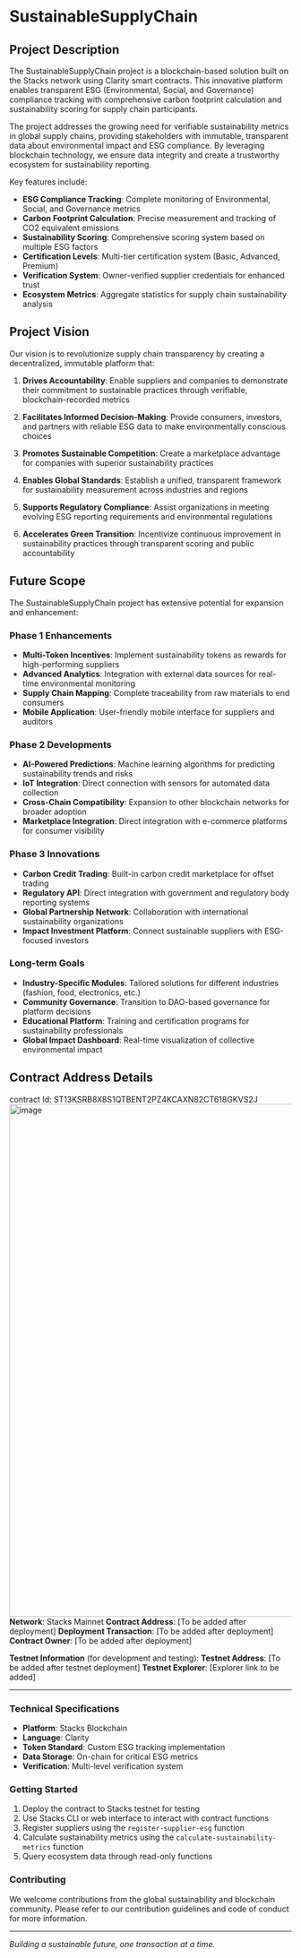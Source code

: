 

# SustainableSupplyChain

## Project Description

The SustainableSupplyChain project is a blockchain-based solution built on the Stacks network using Clarity smart contracts. This innovative platform enables transparent ESG (Environmental, Social, and Governance) compliance tracking with comprehensive carbon footprint calculation and sustainability scoring for supply chain participants.

The project addresses the growing need for verifiable sustainability metrics in global supply chains, providing stakeholders with immutable, transparent data about environmental impact and ESG compliance. By leveraging blockchain technology, we ensure data integrity and create a trustworthy ecosystem for sustainability reporting.

Key features include:
- **ESG Compliance Tracking**: Complete monitoring of Environmental, Social, and Governance metrics
- **Carbon Footprint Calculation**: Precise measurement and tracking of CO2 equivalent emissions
- **Sustainability Scoring**: Comprehensive scoring system based on multiple ESG factors
- **Certification Levels**: Multi-tier certification system (Basic, Advanced, Premium)
- **Verification System**: Owner-verified supplier credentials for enhanced trust
- **Ecosystem Metrics**: Aggregate statistics for supply chain sustainability analysis

## Project Vision

Our vision is to revolutionize supply chain transparency by creating a decentralized, immutable platform that:

1. **Drives Accountability**: Enable suppliers and companies to demonstrate their commitment to sustainable practices through verifiable, blockchain-recorded metrics

2. **Facilitates Informed Decision-Making**: Provide consumers, investors, and partners with reliable ESG data to make environmentally conscious choices

3. **Promotes Sustainable Competition**: Create a marketplace advantage for companies with superior sustainability practices

4. **Enables Global Standards**: Establish a unified, transparent framework for sustainability measurement across industries and regions

5. **Supports Regulatory Compliance**: Assist organizations in meeting evolving ESG reporting requirements and environmental regulations

6. **Accelerates Green Transition**: Incentivize continuous improvement in sustainability practices through transparent scoring and public accountability

## Future Scope

The SustainableSupplyChain project has extensive potential for expansion and enhancement:

### Phase 1 Enhancements
- **Multi-Token Incentives**: Implement sustainability tokens as rewards for high-performing suppliers
- **Advanced Analytics**: Integration with external data sources for real-time environmental monitoring
- **Supply Chain Mapping**: Complete traceability from raw materials to end consumers
- **Mobile Application**: User-friendly mobile interface for suppliers and auditors

### Phase 2 Developments
- **AI-Powered Predictions**: Machine learning algorithms for predicting sustainability trends and risks
- **IoT Integration**: Direct connection with sensors for automated data collection
- **Cross-Chain Compatibility**: Expansion to other blockchain networks for broader adoption
- **Marketplace Integration**: Direct integration with e-commerce platforms for consumer visibility

### Phase 3 Innovations
- **Carbon Credit Trading**: Built-in carbon credit marketplace for offset trading
- **Regulatory API**: Direct integration with government and regulatory body reporting systems
- **Global Partnership Network**: Collaboration with international sustainability organizations
- **Impact Investment Platform**: Connect sustainable suppliers with ESG-focused investors

### Long-term Goals
- **Industry-Specific Modules**: Tailored solutions for different industries (fashion, food, electronics, etc.)
- **Community Governance**: Transition to DAO-based governance for platform decisions
- **Educational Platform**: Training and certification programs for sustainability professionals
- **Global Impact Dashboard**: Real-time visualization of collective environmental impact

## Contract Address Details
contract Id: ST13KSRB8X8S1QTBENT2PZ4KCAXN82CT618GKVS2J
<img width="1917" height="916" alt="image" src="https://github.com/user-attachments/assets/b209f6a1-3f56-44c8-9ec4-2e63e3555203" />
**Network**: Stacks Mainnet
**Contract Address**: [To be added after deployment]
**Deployment Transaction**: [To be added after deployment]
**Contract Owner**: [To be added after deployment]

**Testnet Information** (for development and testing):
**Testnet Address**: [To be added after testnet deployment]
**Testnet Explorer**: [Explorer link to be added]

---

### Technical Specifications
- **Platform**: Stacks Blockchain
- **Language**: Clarity
- **Token Standard**: Custom ESG tracking implementation
- **Data Storage**: On-chain for critical ESG metrics
- **Verification**: Multi-level verification system

### Getting Started
1. Deploy the contract to Stacks testnet for testing
2. Use Stacks CLI or web interface to interact with contract functions
3. Register suppliers using the `register-supplier-esg` function
4. Calculate sustainability metrics using the `calculate-sustainability-metrics` function
5. Query ecosystem data through read-only functions

### Contributing
We welcome contributions from the global sustainability and blockchain community. Please refer to our contribution guidelines and code of conduct for more information.

---

*Building a sustainable future, one transaction at a time.*
